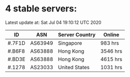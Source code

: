 # 4 stable servers:

Latest update at: Sat Jul 04 19:10:12 UTC 2020

| ID | ASN | Server Country | Online |
| -- | --- | -------------- | ------ |
| #.7F1D | AS63949 | Singapore | 983 hrs |
| #.B6F8 | AS63888 | Hong Kong | 3546 hrs |
| #.BD3E | AS63888 | Hong Kong | 4615 hrs |
| #.1278 | AS23033 | United States | 1031 hrs |

